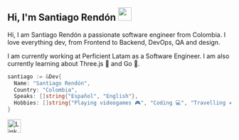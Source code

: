 ## Hi, I'm Santiago Rendón <img src="https://media.giphy.com/media/hvRJCLFzcasrR4ia7z/giphy.gif" height="30px">

Hi, I am Santiago Rendón a passionate software engineer from Colombia. I love everything dev, from Frontend to Backend, DevOps, QA and design.

I am currently working at Perficient Latam as a Software Engineer.
I am also currently learning about Three.js 🐉 and Go 🔵.

```go
santiago := &Dev{
  Name: "Santiago Rendón",
  Country: "Colombia",
  Speaks: []string{"Español", "English"},
  Hobbies: []string{"Playing videogames 🎮", "Coding 💻", "Travelling ✈️", "Weightlifting 💪"},
}
```

<a href="https://www.linkedin.com/in/sarendongi/" target="_blank" rel="noopener noreferrer">
    <img src="https://content.linkedin.com/content/dam/me/business/en-us/amp/brand-site/v2/bg/LI-Bug.svg.original.svg" alt="Linkedin logo" height="30px" width="30px">
</a>
